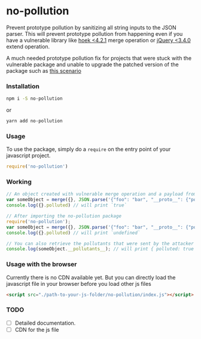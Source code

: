 # no-pollution

Prevent prototype pollution by sanitizing all string inputs to the JSON parser. This will prevent prototype pollution from happening even if you have a vulnerable library like [hoek <4.2.1](https://snyk.io/vuln/npm:hoek:20180212) merge operation or [jQuery <3.4.0](https://snyk.io/vuln/SNYK-JS-JQUERY-174006) extend operation.

A much needed prototype pollution fix for projects that were stuck with the vulnerable package and unable to upgrade the patched version of the package such as [this scenario](https://stackoverflow.com/q/50564246/5597641)

### Installation
```sh
npm i -S no-pollution
```
or
```sh
yarn add no-pollution
```

### Usage
To use the package, simply do a `require` on the entry point of your javascript project.
```js
require('no-pollution')
```

### Working
```js
// An object created with vulnerable merge operation and a payload from the attacker
var someObject = merge({}, JSON.parse('{"foo": "bar", "__proto__": {"polluted": true}}'));
console.log({}.polluted) // will print `true`

// After importing the no-pollution package
require('no-pollution');
var someObject = merge({}, JSON.parse('{"foo": "bar", "__proto__": {"polluted": true}}'));
console.log({}.polluted) // will print `undefined`

// You can also retrieve the pollutants that were sent by the attacker
console.log(someObject.__pollutants__); // will print { polluted: true }
```

### Usage with the browser
Currently there is no CDN available yet. But you can directly load the javascript file in your browser before you load other js files
```html
<script src="./path-to-your-js-folder/no-pollution/index.js"></script>
```

### TODO
- [ ] Detailed documentation.
- [ ] CDN for the js file
